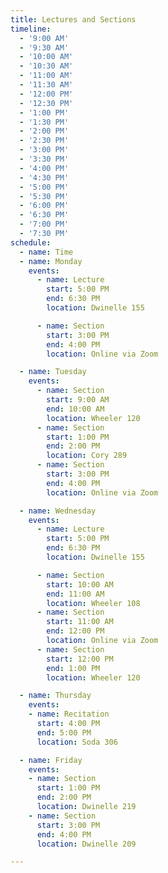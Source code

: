 ```yaml
---
title: Lectures and Sections
timeline:
  - '9:00 AM'
  - '9:30 AM'
  - '10:00 AM'
  - '10:30 AM'
  - '11:00 AM'
  - '11:30 AM'
  - '12:00 PM'
  - '12:30 PM'
  - '1:00 PM'
  - '1:30 PM'
  - '2:00 PM'
  - '2:30 PM'
  - '3:00 PM'
  - '3:30 PM'
  - '4:00 PM'
  - '4:30 PM'
  - '5:00 PM'
  - '5:30 PM'
  - '6:00 PM'
  - '6:30 PM'
  - '7:00 PM'
  - '7:30 PM'
schedule:
  - name: Time
  - name: Monday
    events:
      - name: Lecture
        start: 5:00 PM
        end: 6:30 PM
        location: Dwinelle 155

      - name: Section
        start: 3:00 PM
        end: 4:00 PM
        location: Online via Zoom

  - name: Tuesday
    events:
      - name: Section
        start: 9:00 AM
        end: 10:00 AM
        location: Wheeler 120
      - name: Section
        start: 1:00 PM
        end: 2:00 PM
        location: Cory 289
      - name: Section
        start: 3:00 PM
        end: 4:00 PM
        location: Online via Zoom

  - name: Wednesday
    events:
      - name: Lecture
        start: 5:00 PM
        end: 6:30 PM
        location: Dwinelle 155

      - name: Section
        start: 10:00 AM
        end: 11:00 AM
        location: Wheeler 108
      - name: Section
        start: 11:00 AM
        end: 12:00 PM
        location: Online via Zoom
      - name: Section
        start: 12:00 PM
        end: 1:00 PM
        location: Wheeler 120

  - name: Thursday
    events:
    - name: Recitation
      start: 4:00 PM
      end: 5:00 PM
      location: Soda 306

  - name: Friday
    events:
    - name: Section
      start: 1:00 PM
      end: 2:00 PM
      location: Dwinelle 219
    - name: Section
      start: 3:00 PM
      end: 4:00 PM
      location: Dwinelle 209

---
```

